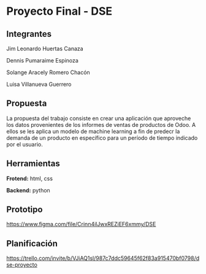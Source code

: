 # Proyecto Final - DSE
## Integrantes
Jim Leonardo Huertas Canaza

Dennis Pumaraime Espinoza

Solange Aracely Romero Chacón

Luisa Villanueva Guerrero

## Propuesta
La propuesta del trabajo consiste en crear una aplicación que aproveche los datos provenientes de los informes de ventas de productos de Odoo. A ellos se les aplica un modelo de machine learning a fin de predecr la demanda de un producto en específico para un período de tiempo indicado por el usuario.

## Herramientas
**Frotend:** html, css

**Backend:** python

## Prototipo
https://www.figma.com/file/Crinn4ilJwxREZiEF6xmmy/DSE

## Planificación
https://trello.com/invite/b/VJiAQ1sl/987c7ddc59645f62f83a915470bf0798/dse-proyecto
